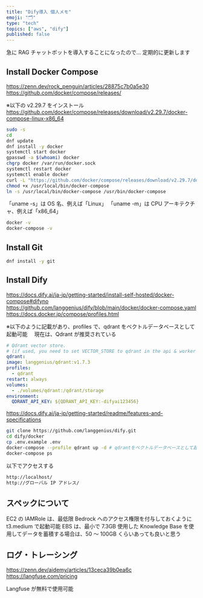 ```yaml
---
title: "Dify導入 個人メモ"
emoji: "🗂"
type: "tech"
topics: ["aws", "dify"]
published: false
---
```


急に RAG チャットボットを導入することになったので…
定期的に更新します

## Install Docker Compose

https://zenn.dev/rock_penguin/articles/28875c7b0a5e30<br>
https://github.com/docker/compose/releases/<br>

※以下の v2.29.7 をインストール
https://github.com/docker/compose/releases/download/v2.29.7/docker-compose-linux-x86_64

```bash
sudo -s
cd
dnf update
dnf install -y docker
systemctl start docker
gpasswd -a $(whoami) docker
chgrp docker /var/run/docker.sock
systemctl restart docker
systemctl enable docker
curl -L "https://github.com/docker/compose/releases/download/v2.29.7/docker-compose-$(uname -s)-$(uname -m)" -o /usr/local/bin/docker-compose
chmod +x /usr/local/bin/docker-compose
ln -s /usr/local/bin/docker-compose /usr/bin/docker-compose
```

「uname -s」は OS 名、例えば「Linux」
「uname -m」は CPU アーキテクチャ、例えば「x86_64」<br>

```bash
docker -v
docker-compose -v
```

## Install Git

```bash
dnf install -y git
```

## Install Dify

https://docs.dify.ai/ja-jp/getting-started/install-self-hosted/docker-compose#difyno<br>
https://github.com/langgenius/dify/blob/main/docker/docker-compose.yaml<br>
https://docs.docker.jp/compose/profiles.html<br>

※以下のように記載があり、profiles で、qdrant をベクトルデータベースとして起動可能
　現在は、Qdrant が推奨されている

```yaml
# Qdrant vector store.
# (if used, you need to set VECTOR_STORE to qdrant in the api & worker service.)
qdrant:
image: langgenius/qdrant:v1.7.3
profiles:
  - qdrant
restart: always
volumes:
  - ./volumes/qdrant:/qdrant/storage
environment:
  QDRANT_API_KEY: ${QDRANT_API_KEY:-difyai123456}
```

https://docs.dify.ai/ja-jp/getting-started/readme/features-and-specifications

```bash
git clone https://github.com/langgenius/dify.git
cd dify/docker
cp .env.example .env
docker-compose --profile qdrant up -d # qdrantをベクトルデータベースとして起動
docker-compose ps
```

以下でアクセスする

```bash
http://localhost/
http://グローバル IP アドレス/
```

## スペックについて

EC2 の IAMRole は、最低限 Bedrock へのアクセス権限を付与しておくように
t3.medium で起動可能
EBS は、最小で 7.3GB 使用した
Knowledge Base を使用してデータを蓄積する場合は、50 ～ 100GB くらいあっても良いと思う

## ログ・トレーシング

https://zenn.dev/aidemy/articles/13ceca39b0ea6c<br>
https://langfuse.com/pricing<br>

Langfuse が無料で使用可能
